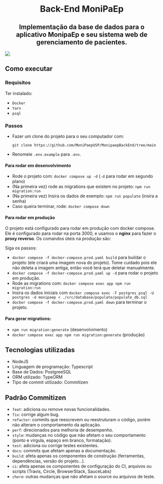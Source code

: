 <h1  align="center">Back-End MoniPaEp</h1>

<h2  align="center">
Implementação da base de dados para o aplicativo MonipaEp e seu sistema web de gerenciamento de pacientes.
</h2>


![](https://github.com/vinicius-claus/IC-MoniPaEp-Backend/blob/production/bd.png)

## Como executar

### Requisitos

Ter instalado:
- `Docker`
- `Yarn`
- `psql`

### Passos

- Fazer um clone do projeto para o seu computador com:
  ```
  git clone https://github.com/MoniPaepUSP/MonipaepBackEnd/tree/main
  ```
- Renomeie `.env.example` para `.env`.

#### Para rodar em desenvolvimento
- Rode o projeto com: `docker compose up -d` (`-d` para rodar em segundo plano)
- (Na primeira vez) rode as migrations que existem no projeto: `npm run migration:run`
- (Na primeira vez) Insira os dados de exemplo: `npm run populate` (insira a senha)
- Caso queira terminar, rode: `docker compose down`
  
#### Para rodar em produção

O projeto está configurado para rodar em produção com docker compose. Ele é configurado para rodar na porta 3000, e usamos o **nginx** para fazer o **proxy reverso**. Os comandos úteis na produção são:

Siga os passos:
- `docker compose -f docker-compose.prod.yaml build` para buildar o projeto (ele criará uma imagem nova do projeto). Tome cuidado pois ele não deleta a imagem antiga, então você terá que deletar manualmente.
- `docker compose -f docker-compose.prod.yaml up -d` para rodar o projeto em produção.
- Rode as migrations com: `docker compose exec app npm run migration:run`
- Insira os dados iniciais com `docker compose exec -T postgres psql -U postgres -d monipaep < ./src/database/populate/populate_db.sql`
- `docker compose -f docker-compose.prod.yaml down` para terminar o projeto.

#### Para gerar migrations:
- `npm run migration:generate` (desenvolvimento)
- `docker compose exec app npm run migration:generate` (produção)

## Tecnologias utilizadas

<ul>
	<li>NodeJS
	<li>Linguagem de programação: Typescript
	<li>Base de Dados: PostgreeSQL
	<li>ORM utilizado: TypeORM
	<li>Tipo de commit utilizado: Commitizen
</ul>

## Padrão Commitizen

- `feat`: adiciona ou remove novas funcionalidades.
- `fix`: corrige algum bug.
- `refactor`: commits que reescrevem ou reestruturam o código, porém não alteram o comportamento da aplicação.
- `perf`: direcionados para melhoria de desempenho.
- `style`: mudanças no código que não afetam o seu comportamento (ponto e vírgula, espaço em branco, formatação).
- `test`: adiciona ou corrige testes existentes.
- `docs`: commits que afetam apenas a documentação.
- `build`: afeta apenas os componentes de construção (ferramentas, dependências, versão do projeto...).
- `ci`: afeta apenas os componentes de configuração do CI, arquivos ou scripts (Travis, Circle, BrowserStack, SauceLabs)
- `chore`: outras mudanças que não afetam o source ou arquivos de teste.

